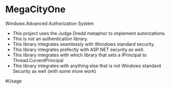 # MegaCityOne
Windows Advanced Authorization System

* This project uses the Judge Dredd metaphor to implement autorizations.
* This is not an authentication library.
* This library integrates seamlessly with Wondows standard security.
* This library integrates prefectly with ASP.NET security as well.
* This library integrates with which library that sets a IPrincipal to Thread.CurrentPrincipal
* This library integrates with anything else that is not Windows standard Security as well (with some more work)

#Usage
